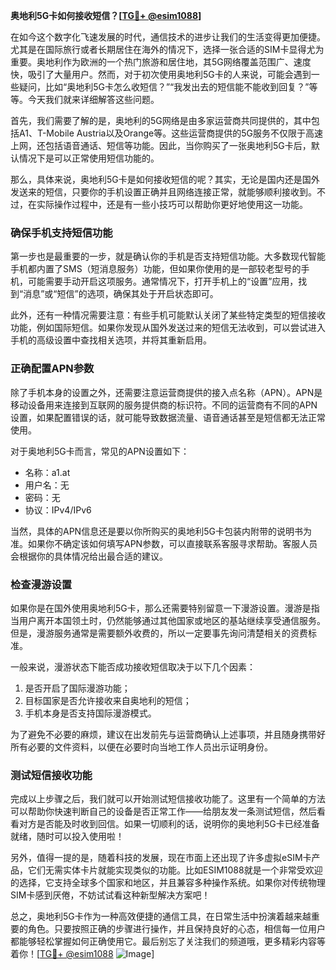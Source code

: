 **奥地利5G卡如何接收短信？[[TG💪+ @esim1088](https://t.me/s/esim1088)]**

在如今这个数字化飞速发展的时代，通信技术的进步让我们的生活变得更加便捷。尤其是在国际旅行或者长期居住在海外的情况下，选择一张合适的SIM卡显得尤为重要。奥地利作为欧洲的一个热门旅游和居住地，其5G网络覆盖范围广、速度快，吸引了大量用户。然而，对于初次使用奥地利5G卡的人来说，可能会遇到一些疑问，比如“奥地利5G卡怎么收短信？”“我发出去的短信能不能收到回复？”等等。今天我们就来详细解答这些问题。

首先，我们需要了解的是，奥地利的5G网络是由多家运营商共同提供的，其中包括A1、T-Mobile Austria以及Orange等。这些运营商提供的5G服务不仅限于高速上网，还包括语音通话、短信等功能。因此，当你购买了一张奥地利5G卡后，默认情况下是可以正常使用短信功能的。

那么，具体来说，奥地利5G卡是如何接收短信的呢？其实，无论是国内还是国外发送来的短信，只要你的手机设置正确并且网络连接正常，就能够顺利接收到。不过，在实际操作过程中，还是有一些小技巧可以帮助你更好地使用这一功能。

### 确保手机支持短信功能

第一步也是最重要的一步，就是确认你的手机是否支持短信功能。大多数现代智能手机都内置了SMS（短消息服务）功能，但如果你使用的是一部较老型号的手机，可能需要手动开启这项服务。通常情况下，打开手机上的“设置”应用，找到“消息”或“短信”的选项，确保其处于开启状态即可。

此外，还有一种情况需要注意：有些手机可能默认关闭了某些特定类型的短信接收功能，例如国际短信。如果你发现从国外发送过来的短信无法收到，可以尝试进入手机的高级设置中查找相关选项，并将其重新启用。

### 正确配置APN参数

除了手机本身的设置之外，还需要注意运营商提供的接入点名称（APN）。APN是移动设备用来连接到互联网的服务提供商的标识符。不同的运营商有不同的APN设置，如果配置错误的话，就可能导致数据流量、语音通话甚至是短信都无法正常使用。

对于奥地利5G卡而言，常见的APN设置如下：
- 名称：a1.at
- 用户名：无
- 密码：无
- 协议：IPv4/IPv6

当然，具体的APN信息还是要以你所购买的奥地利5G卡包装内附带的说明书为准。如果你不确定该如何填写APN参数，可以直接联系客服寻求帮助。客服人员会根据你的具体情况给出最合适的建议。

### 检查漫游设置

如果你是在国外使用奥地利5G卡，那么还需要特别留意一下漫游设置。漫游是指当用户离开本国领土时，仍然能够通过其他国家或地区的基站继续享受通信服务。但是，漫游服务通常是需要额外收费的，所以一定要事先询问清楚相关的资费标准。

一般来说，漫游状态下能否成功接收短信取决于以下几个因素：
1. 是否开启了国际漫游功能；
2. 目标国家是否允许接收来自奥地利的短信；
3. 手机本身是否支持国际漫游模式。

为了避免不必要的麻烦，建议在出发前先与运营商确认上述事项，并且随身携带好所有必要的文件资料，以便在必要时向当地工作人员出示证明身份。

### 测试短信接收功能

完成以上步骤之后，我们就可以开始测试短信接收功能了。这里有一个简单的方法可以帮助你快速判断自己的设备是否正常工作——给朋友发一条测试短信，然后看看对方是否能及时收到回信。如果一切顺利的话，说明你的奥地利5G卡已经准备就绪，随时可以投入使用啦！

另外，值得一提的是，随着科技的发展，现在市面上还出现了许多虚拟eSIM卡产品，它们无需实体卡片就能实现类似的功能。比如ESIM1088就是一个非常受欢迎的选择，它支持全球多个国家和地区，并且兼容多种操作系统。如果你对传统物理SIM卡感到厌倦，不妨试试看这种新型解决方案吧！

总之，奥地利5G卡作为一种高效便捷的通信工具，在日常生活中扮演着越来越重要的角色。只要按照正确的步骤进行操作，并且保持良好的心态，相信每一位用户都能够轻松掌握如何正确使用它。最后别忘了关注我们的频道哦，更多精彩内容等着你！[[TG💪+ @esim1088](https://t.me/s/esim1088) ![Image](https://i.postimg.cc/4NQfJmqS/Snipaste-2025-05-13-00-14-12.png)]